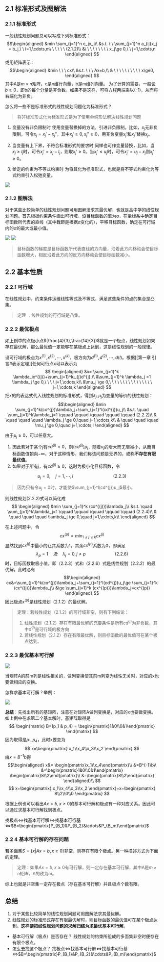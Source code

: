 ## 2.1 标准形式及图解法
### 2.1.1 标准形式
一般线性规划问题总可以写成下列标准形式：
$$\begin{aligned}
&min \sum_{j=1}^n c_jx_j\\
&s.t. \ \ \sum_{j=1}^n a_{ij}x_j = b_j,\ \ i=1,\cdots,m\ \ \ \ \ \ (2.1.2)\\
&\ \ \ \ \ \ \ \ \ x_j\ge 0,\ \ j=1,\cdots,n
\end{aligned}
$$
或用矩阵表示：
$$\begin{aligned}
&min \ \ \ cx\\
&s.t. \ \ \ Ax=b,\\
& \ \ \ \ \ \ \ \ \ \ x\ge0,
\end{aligned}
$$
其中A是$m\times n$矩阵，c是n维行向量，b是m维列向量。
为了计算的需要，一般设$b\ge 0$，即b的每个分量是非负数。如果不是这样，可将方程两端乘以(-1)，从而将右端化为非负。

怎么将一些不是标准形式的线性规划问题化为标准形式？

> 将非标准形式化为标准形式是为了使用单纯形法解决线性规划问题

1. 变量没有非负限制时
使用变量替换掉的方法，引进非负限制。比如，$x_j$无非负限制，可令$x_j=x_j'-x_j''$，其中$x_j'\ge 0,x_j''\ge 0$，用非负变量$x_j'$和$x_j''$替换$x_j$。

2. 当变量有上下界，不符合标准形式的要求时
同样也可作变量替换，比如，当$x_j\ge l_j$时，可令$x_j'=x_j-l_j$，则取$x_j'\ge0$。当$x_j'\le u_j$时，可令$x_j'=u_j-x_j$则$x_j'\ge0$。

3. 给定的约束为不等式约束时
为将其化为标准形式，也就是将不等式约束化为等式约束引入松弛变量。

![](https://files.mdnice.com/user/25190/c257b5ab-f134-4876-b540-3947d278f41c.png)

### 2.1.2 图解法
对于某些比较简单的线性规划问题可用图解法求其最优解，也就是高中学的线性规划问题。首先根据约束条件画出可行域，设目标函数的值为$\alpha$，在坐标系中确定目标函数所代表的直线（其中截距是根据$\alpha$变化的），平移目标函数，确定在可行域内的$\alpha$的最大或最小值。

![](https://files.mdnice.com/user/25190/e00b3c53-6f59-4233-b04c-3581bb86031d.png)
![](https://files.mdnice.com/user/25190/731016b1-b1e5-42e5-93a4-af8d3249c275.png)

> 目标函数的梯度是目标函数所代表直线的方向量，沿着此方向移动会使目标函数增大，相反沿着此方向的反方向移动会使目标函数减小。

## 2.2 基本性质
### 2.2.1 可行域
在线性规划中，约束条件运维线性等式及不等式，满足这些条件的点的集合是凸集。

> 定理 ：线性规划的可行域是凸集。

### 2.2.2 最优极点
如上例中的点极小点$(\frac{4}{3},\frac{14}{3})$就是一个极点，线性规划如果存在最优解，那么最优值一定能够在某极点上达到，这是线性规划的一般规律。

设可行域的极点为$x^{(1)},x^{(2)},\cdots,x^{(k)}$，极方向为$d^{(1)},d^{(2)},\cdots,d{(l)}$。根据[[第一章 引言#表示定理]]任何可行点x可以表示为
$$
\begin{aligned}
&x= \sum_{j=1}^k \lambda_ix^{(j)}+\sum_{j=1}^lu_{j}d^{j},\\
&\sum_{j=1}^k \lambda_j =1
\lambda_j \ge 0,\ \ \ \ j=1,\cdots,k\\
&\mu_j \ge 0,\ \ \ \ \ \ \ \ \ \ \ \ \ \ \ \ j=1,\cdots,k
\end{aligned}
$$
把$x$的的表达式代入线性规划的标准形式，得到$\lambda_j,\mu_j$为变量的等价的线性规划：
$$\begin{aligned}
&min \sum_{j=1}^k(cx^{j})\lambda_j+\sum_{j=1}^l(cd^{j})u_j\\
&s.t. \quad \sum_{j=1}^k\lambda_j=1 \qquad \qquad \qquad \qquad \qquad (2.2.2)\\
& \quad \quad \quad \lambda_j \ge 0,\quad j=1,\cdots,k\\
& \quad \quad \quad \mu_j \ge 0,\quad j=1,\cdots,l
\end{aligned}
$$

由于$\mu_j \ge 0$，可以任意大。
1. 因此若对于某个$j$有$cd^{(j)}< 0$，则$(cd^{(j)})\mu_j$，随着$u_j$的增大而无限减小，从而目标函数值朝向$-\infty$，对于这种情形，我们称该问题是无界的，或称**不存在有限最优值**。
2. 如果对于所有$j$，有$cd^{(j)}\ge0$，这时为极小化目标函数，令

$$
u_j=0,\quad j=1,\cdots,l\ \qquad\qquad \qquad \qquad (2.2.3)
$$
> 因为只有令$u_j=0$时，才能使$\sum_{j=1}^l(cd^{j})u_j$最小。

则线性规划(2.2.2)式可以简化成
$$
\begin{aligned}
&min \sum_{j=1}^k (cx^{(j)})\lambda_j\\
&s.t. \quad \sum_{j=1}^k\lambda_j=1 \qquad \qquad \qquad \qquad \qquad (2.2.4)\\
& \quad \quad \quad \lambda_j \ge 0,\quad j=1,\cdots,k\\
\end{aligned}
$$

在上述问题中，令
$$
cx^{(p)}=min_{1\le j \le k}cx^{(j)}
$$
显然找到$cx^{(j)}$中最小的让其系数为1，其余$cx^{(p)}$系数为0，即满足
$$
\lambda_p=1 \quad 及 \quad \lambda_j=0,j\neq p\qquad \qquad \qquad (2.2.6)
$$
时，目标函数取极小值，即（2.2.3）式和（2.2.6）式是线性规划（2.2.2）的最优解。此时必有
$$\begin{aligned}
cx&=\sum_{j=1}^k(cx^{j})\lambda_j+\sum_{j=1}^l(cd^{j})u_j\ge \sum_{j=1}^k (cx^{(j)})\lambda_j\\
&\ge \sum_{j=1}^k (cx^{(p)})\lambda_j=cx^{(p)}
\end{aligned}
$$
因此极点$x^{(p)}$是线性规划（2.1.2）的最优解。

> 定理：若线性规划（2.1.2）的可行域非空，则有下列结论：
> 1. 线性规划（2.1.2）存在有限最优解的充要条件是所有$cd^{(j)}$为非负数，其中$d^{(j)}$是可行域的极方向
> 2. 若线性规划（2.1.2）存在有限最优解，则目标函数的最优值可在某个极点达到。

###  2.2.3 最优基本可行解
![](https://files.mdnice.com/user/25190/d76f3743-0990-4c00-896f-0781089aa931.png)

当矩阵A的前m列是线性相关的，做列变换使其前m列变为线性无关时，对应的x也要做相应的变换。

怎样求基本可行解？举例：

![](https://files.mdnice.com/user/25190/5133c3c1-90fd-4937-a055-725fd55a568b.png)

**总结**：先找出所有的基矩阵，注意在对矩阵A做列变换是，对应的x也要做变换。如上例中在求第二个基本解时，基矩阵取得是
$$
\begin{matrix}
B=(p_1 & p_4) = \begin{pmatrix}1&0\\0&1\end{pmatrix}
\end{matrix}
$$
因为取得是$p_1,p_4$，此时x要变为
$$
x=\begin{pmatrix}
x_1\\x_4\\x_3\\x_2
\end{pmatrix}
$$
由$x=B^{-1}b$得
$$\begin{aligned}
x&=
\begin{pmatrix}x_1\\x_4\end{pmatrix}\\
&=B^{-1}b\\
&=\begin{pmatrix}1&0\\0&1\end{pmatrix}
\begin{pmatrix}8\\2\end{pmatrix}\\
&=\begin{pmatrix}8\\2\end{pmatrix}
\end{aligned}\\
$$
$$
x=\begin{pmatrix}
x_1\\x_4\\x_3\\x_2
\end{pmatrix}=x=\begin{pmatrix}
8\\2\\0\\0
\end{pmatrix}
$$

根据上例也可以看出$Ax=b,x\ge0$的基本可行解和极点有一种对应关系。因此可以通过求基本可行解找到极点。

找极点$\Leftrightarrow$找基本可行解$\Leftrightarrow$找基本可行基$\Leftrightarrow$$B=\begin{pmatrix}P_{B_1}&P_{B_2}&\cdots&P_{B_m}\end{pmatrix}$

### 2.2 4 基本可行解的存在问题

若多面集$S=\{x|Ax=b,x\ge0\}$非空，则存在有限个极点。另一种描述方式为下面的定理。

> 定理：如果$Ax=b,x\ge 0$有可行解，则一定存在基本可行解，其中A是$m\times n$矩阵，A的秩为m。

综上也就是非空集一定存在极点（存在基本可行解）并且极点个数有限。

## 总结
1. 对于某些比较简单的线性规划问题可用图解法求其最优解。
2. 线性规划的标准形式存在有限最优解时，则目标函数的最优值可在某个极点达到。**这样便把线性规划问题的求解归结为求最优基本可行解**。
* 基本可行解（极点）是否存在？
线性规划的约束所组成的多面集非空时便存在有限个极点。
* 怎么去找这个极点？
找极点$\Leftrightarrow$找基本可行解$\Leftrightarrow$找基本可行基$\Leftrightarrow$$B=\begin{pmatrix}P_{B_1}&P_{B_2}&\cdots&P_{B_m}\end{pmatrix}$
